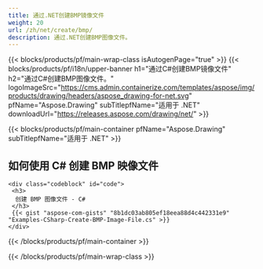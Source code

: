 ```yaml
---
title: 通过.NET创建BMP镜像文件
weight: 20
url: /zh/net/create/bmp/
description: 通过.NET创建BMP图像文件。
---
```


{{< blocks/products/pf/main-wrap-class isAutogenPage="true" >}}
{{< blocks/products/pf/i18n/upper-banner h1="通过C#创建BMP镜像文件" h2="通过C#创建BMP图像文件。" logoImageSrc="https://cms.admin.containerize.com/templates/aspose/img/products/drawing/headers/aspose_drawing-for-net.svg" pfName="Aspose.Drawing" subTitlepfName="适用于 .NET" downloadUrl="https://releases.aspose.com/drawing/net/" >}}

{{< blocks/products/pf/main-container pfName="Aspose.Drawing" subTitlepfName="适用于 .NET" >}}

<h2>如何使用 C# 创建 BMP 映像文件</h2>

    <div class="codeblock" id="code">
     <h3>
      创建 BMP 图像文件 - C#
     </h3>
     {{< gist "aspose-com-gists" "8b1dc03ab805ef18eea88d4c442331e9" "Examples-CSharp-Create-BMP-Image-File.cs" >}}
    </div>

{{< /blocks/products/pf/main-container >}}


{{< /blocks/products/pf/main-wrap-class >}}
